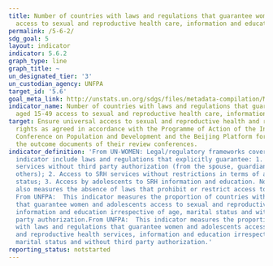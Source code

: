 ```yaml
---
title: Number of countries with laws and regulations that guarantee women aged 15-49
  access to sexual and reproductive health care, information and education
permalink: /5-6-2/
sdg_goal: 5
layout: indicator
indicator: 5.6.2
graph_type: line
graph_title: ~
un_designated_tier: '3'
un_custodian_agency: UNFPA
target_id: '5.6'
goal_meta_link: http://unstats.un.org/sdgs/files/metadata-compilation/Metadata-Goal-5.pdf
indicator_name: Number of countries with laws and regulations that guarantee women
  aged 15-49 access to sexual and reproductive health care, information and education
target: Ensure universal access to sexual and reproductive health and reproductive
  rights as agreed in accordance with the Programme of Action of the International
  Conference on Population and Development and the Beijing Platform for Action and
  the outcome documents of their review conferences.
indicator_definition: 'From UN-WOMEN: Legal/regulatory frameworks covered by this
  indicator include laws and regulations that explicitly guarantee: 1. Access to SRH
  services without third party authorization (from the spouse, guardian, parents or
  others); 2. Access to SRH services without restrictions in terms of age and marital
  status; 3. Access by adolescents to SRH information and education. Note: the indicator
  also measures the absence of laws that prohibit or restrict access to SRH services
  From UNFPA:  This indicator measures the proportion of countries with laws and regulations
  that guarantee women and adolescents access to sexual and reproductive health services,
  information and education irrespective of age, marital status and without third
  party authorization.From UNFPA:  This indicator measures the proportion of countries
  with laws and regulations that guarantee women and adolescents access to sexual
  and reproductive health services, information and education irrespective of age,
  marital status and without third party authorization.'
reporting_status: notstarted
---
```

